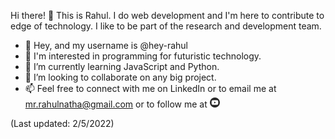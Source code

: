 Hi there! 👋 This is Rahul. I do web development and I'm here to contribute to edge of technology. I like to be part of the research and development team.

- 👋 Hey, and my username is @hey-rahul
- 👀 I'm interested in programming for futuristic technology.
- 🌱 I’m currently learning JavaScript and Python.
- 💞️ I’m looking to collaborate on any big project.
- 📫 Feel free to connect with me on LinkedIn or to email me at mr.rahulnatha@gmail.com or to follow me at <a href="https://www.youtube.com/channel/UC-Fl6md-bIVgAshzwqmIqVw"><img src="youtube_social_circle_dark.png" height="16px"></a>

(Last updated: 2/5/2022)



<!---
hey-rahul/hey-rahul is a ✨ special ✨ repository because its `README.md` (this file) appears on your GitHub profile.
You can click the Preview link to take a look at your changes.

- 👋 Hi, I’m @hey-rahul
- 👀 I’m interested in ...
- 🌱 I’m currently learning ...
- 💞️ I’m looking to collaborate on ...
- 📫 How to reach me ...

--->
